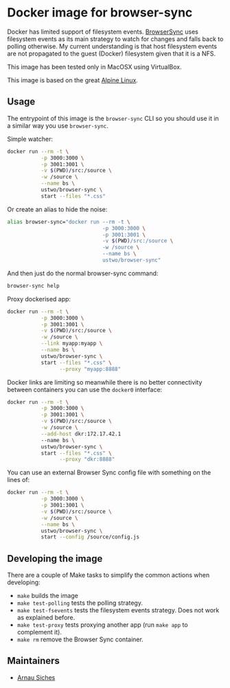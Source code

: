 # Docker image for browser-sync

Docker has limited support of filesystem events.  [BrowserSync](http://www.browsersync.io/)
uses filesystem events as its main strategy to watch for changes and falls back
to polling otherwise.  My current understanding is that host filesystem events
are not propagated to the guest (Docker) filesystem given that it is a NFS.

This image has been tested only in MacOSX using VirtualBox.

This image is based on the great [Alpine Linux](http://alpinelinux.org/).


## Usage

The entrypoint of this image is the `browser-sync` CLI so you should use it in
a similar way you use `browser-sync`.

Simple watcher:

```sh
docker run --rm -t \
           -p 3000:3000 \
           -p 3001:3001 \
           -v $(PWD)/src:/source \
           -w /source \
           --name bs \
           ustwo/browser-sync \
           start --files "*.css"
```

Or create an alias to hide the noise:

```sh
alias browser-sync="docker run --rm -t \
                               -p 3000:3000 \
                               -p 3001:3001 \
                               -v $(PWD)/src:/source \
                               -w /source \
                               --name bs \
                               ustwo/browser-sync"
```

And then just do the normal browser-sync command:

```sh
browser-sync help
```


Proxy dockerised app:

```sh
docker run --rm -t \
           -p 3000:3000 \
           -p 3001:3001 \
           -v $(PWD)/src:/source \
           -w /source \
           --link myapp:myapp \
           --name bs \
           ustwo/browser-sync \
           start --files "*.css" \
                 --proxy "myapp:8888"
```

Docker links are limiting so meanwhile there is no better connectivity between
containers you can use the `docker0` interface:

```sh
docker run --rm -t \
           -p 3000:3000 \
           -p 3001:3001 \
           -v $(PWD)/src:/source \
           -w /source \
           --add-host dkr:172.17.42.1
           --name bs \
           ustwo/browser-sync \
           start --files "*.css" \
                 --proxy "dkr:8888"
```

You can use an external Browser Sync config file with something on the lines of:

```sh
docker run --rm -t \
           -p 3000:3000 \
           -p 3001:3001 \
           -v $(PWD)/src:/source \
           -w /source \
           --name bs \
           ustwo/browser-sync \
           start --config /source/config.js
```


## Developing the image

There are a couple of Make tasks to simplify the common actions when developing:

* `make` builds the image
* `make test-polling` tests the polling strategy.
* `make test-fsevents` tests the filesystem events strategy. Does not work as
explained before.
* `make test-proxy` tests proxying another app (run `make app` to complement it).
* `make rm` remove the Browser Sync container.


## Maintainers

* [Arnau Siches](mailto:arnau@ustwo.com)
